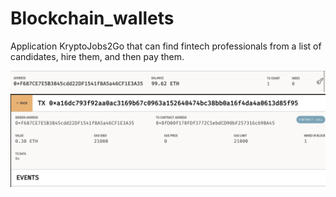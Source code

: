 # Blockchain_wallets
Application KryptoJobs2Go that can find fintech professionals from a list of candidates, hire them, and then pay them. 


![screenshot](./Images/account.png)
![screenshot](./Images/transaction.png)
